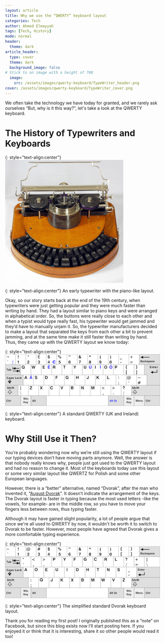 ```yaml
---
layout: article
title: Why we use the “QWERTY” keyboard layout 
categories: Tech
author: Ahmed Elmayyah
tags: [Tech, History]
mode: normal 
header:
  theme: dark
article_header:
  type: cover 
  theme: dark
  background_image: false
# Stick to an image with a height of 700
  image:
    src: /assets/images/qwerty-keyboard/TypeWriter_header.png
cover: /assets/images/qwerty-keyboard/TypeWriter_cover.png
---
```


We often take the technology we have today for granted, and we rarely ask ourselves “But, why is it this way?”, let's take a look at the QWERTY keyboard.
<!--more-->

# The History of Typewriters and Keyboards

{: style="text-align:center"}
![Old TypeWriter](/assets/images/qwerty-keyboard/Old_Typewriter.jpg)

{: style="text-align:center"}
An early typewriter with the piano-like layout.

Okay, so our story starts back at the end of the 19th century, when typewriters were just getting popular and they were much faster than writing by hand. They had a layout similar to piano keys and were arranged in alphabetical order. So, the buttons were really close to each other and when a typist would type really fast, his typewriter would get jammed and they’d have to manually unjam it. So, the typewriter manufacturers decided to make a layout that separated the keys from each other a bit to prevent jamming, and at the same time make it still faster than writing by hand.
Thus, they came up with the QWERTY layout we know today:

{: style="text-align:center"}
![qwerty keyboard](/assets/images/qwerty-keyboard/KB_United_Kingdom.svg.png)

{: style="text-align:center"}
A standard QWERTY (UK and Ireland) keyboard.

# Why Still Use it Then?
You’re probably wondering now why we’re still using the QWERTY layout if our typing devices don’t have moving parts anymore. Well, the answer is that nobody really knows why, people just got used to the QWERTY layout and had no reason to change it. Most of the keyboards today use this layout or some very similar layout like QWERTZ for Polish and some other European languages.

However, there is a “better” alternative, named “Dvorak”, after the man who invented it, “[August Dvorak](https://en.wikipedia.org/wiki/August_Dvorak)”. It doesn’t indicate the arrangement of the keys. The Dvorak layout is faster in typing because the most used letters -like the vowels, for example- are in the middle row, so you have to move your fingers less between rows, thus typing faster.

Although it may have gained slight popularity, a lot of people argue that since we're all used to QWERTY by now, it wouldn't be worth it to switch to Dvorak to be faster. However, most people have agreed that Dvorak gives a more comfortable typing experience.

{: style="text-align:center"}
![dvorak keyboard](/assets/images/qwerty-keyboard/KB_United_States_Dvorak.svg.png)

{: style="text-align:center"}
The simplified standard Dvorak keyboard layout.

Thank you for reading my first post! I originally published this as a “note” on Facebook, but since this blog exists now I’ll start posting here.
If you enjoyed it or think that it is interesting, share it so other people would read it too!
